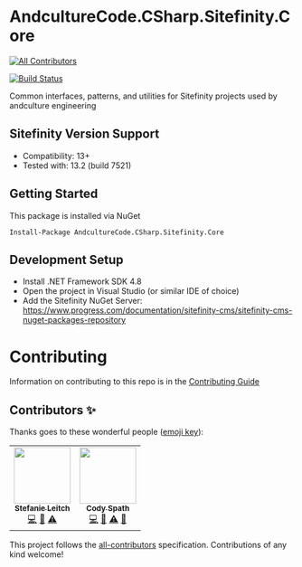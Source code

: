 # AndcultureCode.CSharp.Sitefinity.Core
<!-- ALL-CONTRIBUTORS-BADGE:START - Do not remove or modify this section -->
[![All Contributors](https://img.shields.io/badge/all_contributors-2-orange.svg?style=flat-square)](#contributors-)
<!-- ALL-CONTRIBUTORS-BADGE:END -->
[![Build Status](https://travis-ci.org/AndcultureCode/AndcultureCode.CSharp.Sitefinity.Core.svg?branch=main)](https://travis-ci.org/AndcultureCode/AndcultureCode.CSharp.Sitefinity.Core)

Common interfaces, patterns, and utilities for Sitefinity projects used by andculture engineering

## Sitefinity Version Support
- Compatibility: 13+
- Tested with: 13.2 (build 7521)

## Getting Started

This package is installed via NuGet

```
Install-Package AndcultureCode.CSharp.Sitefinity.Core
```

## Development Setup

* Install .NET Framework SDK 4.8
* Open the project in Visual Studio (or similar IDE of choice)
* Add the Sitefinity NuGet Server: https://www.progress.com/documentation/sitefinity-cms/sitefinity-cms-nuget-packages-repository

# Contributing

Information on contributing to this repo is in the [Contributing Guide](CONTRIBUTING.md)

## Contributors ✨

Thanks goes to these wonderful people ([emoji key](https://allcontributors.org/docs/en/emoji-key)):

<!-- ALL-CONTRIBUTORS-LIST:START - Do not remove or modify this section -->
<!-- prettier-ignore-start -->
<!-- markdownlint-disable -->
<table>
  <tr>
    <td align="center"><a href="https://github.com/Stefanie899"><img src="https://avatars.githubusercontent.com/u/37462028?v=4?s=100" width="100px;" alt=""/><br /><sub><b>Stefanie Leitch</b></sub></a><br /><a href="https://github.com/AndcultureCode/AndcultureCode.CSharp.Sitefinity.Core/commits?author=Stefanie899" title="Code">💻</a> <a href="https://github.com/AndcultureCode/AndcultureCode.CSharp.Sitefinity.Core/commits?author=Stefanie899" title="Documentation">📖</a> <a href="https://github.com/AndcultureCode/AndcultureCode.CSharp.Sitefinity.Core/commits?author=Stefanie899" title="Tests">⚠️</a></td>
    <td align="center"><a href="https://github.com/cspath1"><img src="https://avatars.githubusercontent.com/u/26265706?v=4?s=100" width="100px;" alt=""/><br /><sub><b>Cody Spath</b></sub></a><br /><a href="https://github.com/AndcultureCode/AndcultureCode.CSharp.Sitefinity.Core/commits?author=cspath1" title="Code">💻</a> <a href="https://github.com/AndcultureCode/AndcultureCode.CSharp.Sitefinity.Core/commits?author=cspath1" title="Documentation">📖</a> <a href="https://github.com/AndcultureCode/AndcultureCode.CSharp.Sitefinity.Core/commits?author=cspath1" title="Tests">⚠️</a> <a href="https://github.com/AndcultureCode/AndcultureCode.CSharp.Sitefinity.Core/pulls?q=is%3Apr+reviewed-by%3Acspath1" title="Reviewed Pull Requests">👀</a></td>
  </tr>
</table>

<!-- markdownlint-restore -->
<!-- prettier-ignore-end -->

<!-- ALL-CONTRIBUTORS-LIST:END -->

This project follows the [all-contributors](https://github.com/all-contributors/all-contributors) specification. Contributions of any kind welcome!